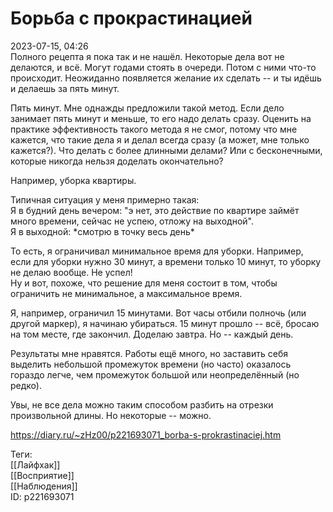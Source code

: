 Борьба с прокрастинацией
=========================

   
 2023-07-15, 04:26   
  Полного рецепта я пока так и не нашёл. Некоторые дела вот не делаются, и всё. Могут годами стоять в очереди. Потом с ними что-то происходит. Неожиданно появляется желание их сделать -- и ты идёшь и делаешь за пять минут.   
   
 Пять минут. Мне однажды предложили такой метод. Если дело занимает пять минут и меньше, то его надо делать сразу. Оценить на практике эффективность такого метода я не смог, потому что мне кажется, что такие дела я и делал всегда сразу (а может, мне только кажется?). Что делать с более длинными делами? Или с бесконечными, которые никогда нельзя доделать окончательно?   
   
 Например, уборка квартиры.   
   
 Типичная ситуация у меня примерно такая:   
 Я в будний день вечером: "э нет, это действие по квартире займёт много времени, сейчас не успею, отложу на выходной".   
 Я в выходной: \*смотрю в точку весь день\*   
   
 То есть, я ограничивал минимальное время для уборки. Например, если для уборки нужно 30 минут, а времени только 10 минут, то уборку не делаю вообще. Не успел!   
 Ну и вот, похоже, что решение для меня состоит в том, чтобы ограничить не минимальное, а максимальное время.   
   
 Я, например, ограничил 15 минутами. Вот часы отбили полночь (или другой маркер), я начинаю убираться. 15 минут прошло -- всё, бросаю на том месте, где закончил. Доделаю завтра. Но -- каждый день.   
   
 Результаты мне нравятся. Работы ещё много, но заставить себя выделить небольшой промежуток времени (но часто) оказалось гораздо легче, чем промежуток большой или неопределённый (но редко).   
   
 Увы, не все дела можно таким способом разбить на отрезки произвольной длины. Но некоторые -- можно.   
    
 <https://diary.ru/~zHz00/p221693071_borba-s-prokrastinaciej.htm>   
   
 Теги:   
 [[Лайфхак]]   
 [[Восприятие]]   
 [[Наблюдения]]   
 ID: p221693071